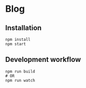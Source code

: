# Blog

## Installation

```
npm install
npm start
```

## Development workflow
```
npm run build
# OR
npm run watch
```
